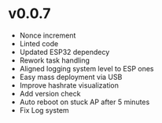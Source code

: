 # v0.0.7

- Nonce increment
- Linted code
- Updated ESP32 dependecy
- Rework task handling
- Aligned logging system level to ESP ones
- Easy mass deployment via USB
- Improve hashrate visualization
- Add version check
- Auto reboot on stuck AP after 5 minutes
- Fix Log system
